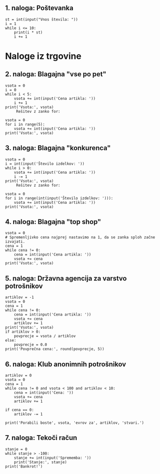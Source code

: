 ## 1. naloga: Poštevanka

```
st = int(input("Vnos števila: "))
i = 1
while i <= 10:
    print(i * st)
    i += 1
```

# Naloge iz trgovine

## 2. naloga: Blagajna "vse po pet"

```
vsota = 0
i = 0
while i < 5:
    vsota += int(input('Cena artikla: '))
    i += 1
print('Vsota:', vsota)
     Rešitev z zanko for:

vsota = 0
for i in range(5):
    vsota += int(input('Cena artikla: '))
print('Vsota:', vsota)
```

## 3. naloga: Blagajna "konkurenca"

```
vsota = 0
i = int(input('Število izdelkov: '))
while i > 0:
    vsota += int(input('Cena artikla: '))
    i -= 1
print('Vsota:', vsota)
     Rešitev z zanko for:

vsota = 0
for i in range(int(input('Število izdelkov: '))):
    vsota += int(input('Cena artikla: '))
print('Vsota:', vsota)
```

## 4. naloga: Blagajna "top shop"

```
vsota = 0
# Spremenljivko cena najprej nastavimo na 1, da se zanka sploh začne izvajati.
cena = 1
while cena != 0:
    cena = int(input('Cena artikla: '))
    vsota += cena
print('Vsota:', vsota)
```

## 5. naloga: Državna agencija za varstvo potrošnikov

```
artiklov = -1
vsota = 0
cena = 1
while cena != 0:
    cena = int(input('Cena artikla: '))
    vsota += cena
    artiklov += 1
print('Vsota:', vsota)
if artiklov > 0:
    povprecje = vsota / artiklov
else:
    povprecje = 0.0
print('Povprečna cena:', round(povprecje, 5))
```

## 6. naloga: Klub anonimnih potrošnikov

```
artiklov = 0
vsota = 0
cena = 1
while cena != 0 and vsota < 100 and artiklov < 10:
    cena = int(input('Cena: '))
    vsota += cena
    artiklov += 1

if cena == 0:
    artiklov -= 1

print('Porabili boste', vsota, 'evrov za', artiklov, 'stvari.')
```

## 7. naloga: Tekoči račun

```
stanje = 0
while stanje > -100:
    stanje += int(input('Sprememba: '))
    print('Stanje:', stanje)
print('Bankrot!')
```